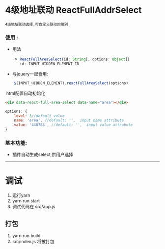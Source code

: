 

# 4级地址联动 ReactFullAddrSelect

	4级地址联动选择,可自定义联动的级别

### 使用 :

- 用法

  - ```javascript
    ReactFullAreaSelect(id: String[, options: Object])
    id: INPUT_HIDDEN_ELEMENT_ID 
    ```

- 与jquery一起食用:

```javascript
    $(INPUT_HIDDEN_ELEMENT).reactFullAreaSelect(options)
```



​	html配置自动初始化

  ```html
  <div data-react-full-area-select data-name="area"></div>
  ```


```javascript
options: {
    level: 3//default value
    name: 'area', //default: '',  input name attribute
    value: '440783', //default: '',  input value attrubute
}
```



### 基本功能:

- 插件自动生成select,供用户选择




------------

# 调试

1.  运行yarn
2.  yarn run start
3.  调试代码在 src/app.js

## 打包

1. yarn run build
2. src/index.js 将被打包

